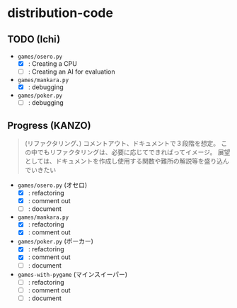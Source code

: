 # distribution-code

## TODO (Ichi)

- `games/osero.py`
  - [x] : Creating a CPU
  - [ ] : Creating an AI for evaluation

- `games/mankara.py`
  - [x] : debugging

- `games/poker.py`
  - [ ] : debugging

## Progress (KANZO)

>(リファクタリング、) コメントアウト、ドキュメントで３段階を想定。
この中でもリファクタリングは、必要に応じてできればってイメージ。
展望としては、ドキュメントを作成し使用する関数や難所の解説等を盛り込んでいきたい

- `games/osero.py` (オセロ)
  - [x] : refactoring
  - [x] : comment out
  - [ ] : document

- `games/mankara.py`
  - [x] : refactoring
  - [x] : comment out

- `games/poker.py` (ポーカー)
  - [x] : refactoring
  - [x] : comment out
  - [ ] : document

- `games-with-pygame` (マインスイーパー)
  - [ ] : refactoring
  - [ ] : comment out
  - [ ] : document
